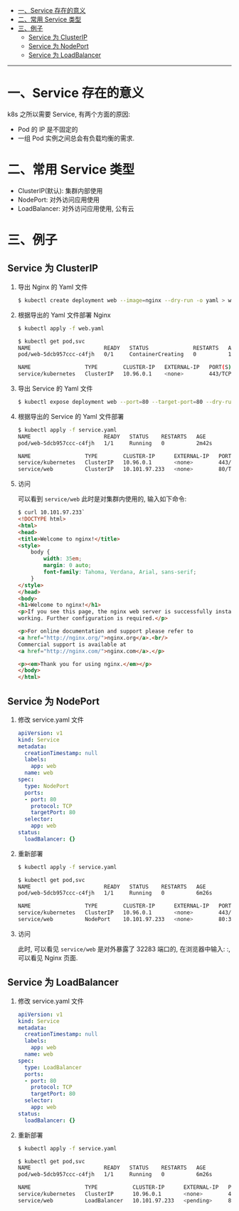 
* [一、Service 存在的意义](#%E4%B8%80service-%E5%AD%98%E5%9C%A8%E7%9A%84%E6%84%8F%E4%B9%89)
* [二、常用 Service 类型](#%E4%BA%8C%E5%B8%B8%E7%94%A8-service-%E7%B1%BB%E5%9E%8B)
* [三、例子](#%E4%B8%89%E4%BE%8B%E5%AD%90)
  * [Service 为 ClusterIP](#service-%E4%B8%BA-clusterip)
  * [Service 为 NodePort](#service-%E4%B8%BA-nodeport)
  * [Service 为 LoadBalancer](#service-%E4%B8%BA-loadbalancer)


--- 
# 一、Service 存在的意义
k8s 之所以需要 Service, 有两个方面的原因: 
 - Pod 的 IP 是不固定的
 - 一组 Pod 实例之间总会有负载均衡的需求.


# 二、常用 Service 类型
- ClusterIP(默认): 集群内部使用
- NodePort: 对外访问应用使用
- LoadBalancer: 对外访问应用使用, 公有云


# 三、例子
## Service 为 ClusterIP
1. 导出 Nginx 的 Yaml 文件
    ```bash
    $ kubectl create deployment web --image=nginx --dry-run -o yaml > web.yaml
    ```
2. 根据导出的 Yaml 文件部署 Nginx
    ```bash
    $ kubectl apply -f web.yaml
   
    $ kubectl get pod,svc
    NAME                       READY   STATUS              RESTARTS   AGE
    pod/web-5dcb957ccc-c4fjh   0/1     ContainerCreating   0          14s
    
    NAME                 TYPE        CLUSTER-IP   EXTERNAL-IP   PORT(S)   AGE
    service/kubernetes   ClusterIP   10.96.0.1    <none>        443/TCP   8d
    ```
3. 导出 Service 的 Yaml 文件
    ```bash
    $ kubectl expose deployment web --port=80 --target-port=80 --dry-run -o yaml > service.yaml
    ```
4. 根据导出的 Service 的 Yaml 文件部署
    ```bash
    $ kubectl apply -f service.yaml
    NAME                       READY   STATUS    RESTARTS   AGE
    pod/web-5dcb957ccc-c4fjh   1/1     Running   0          2m42s
    
    NAME                 TYPE        CLUSTER-IP      EXTERNAL-IP   PORT(S)   AGE
    service/kubernetes   ClusterIP   10.96.0.1       <none>        443/TCP   8d
    service/web          ClusterIP   10.101.97.233   <none>        80/TCP    12s
    ```
5. 访问

      可以看到 `service/web` 此时是对集群内使用的, 输入如下命令: 
    ```html
    $ curl 10.101.97.233`
    <!DOCTYPE html>
    <html>
    <head>
    <title>Welcome to nginx!</title>
    <style>
        body {
            width: 35em;
            margin: 0 auto;
            font-family: Tahoma, Verdana, Arial, sans-serif;
        }
    </style>
    </head>
    <body>
    <h1>Welcome to nginx!</h1>
    <p>If you see this page, the nginx web server is successfully installed and
    working. Further configuration is required.</p>
    
    <p>For online documentation and support please refer to
    <a href="http://nginx.org/">nginx.org</a>.<br/>
    Commercial support is available at
    <a href="http://nginx.com/">nginx.com</a>.</p>
    
    <p><em>Thank you for using nginx.</em></p>
    </body>
    </html>
    ```
   
## Service 为 NodePort
1. 修改 service.yaml 文件
    ```yaml
    apiVersion: v1
    kind: Service
    metadata:
      creationTimestamp: null
      labels:
        app: web
      name: web
    spec:
      type: NodePort
      ports:
      - port: 80
        protocol: TCP
        targetPort: 80
      selector:
        app: web
    status:
      loadBalancer: {}
    ```
2. 重新部署
    ```bash
    $ kubectl apply -f service.yaml
   
    $ kubectl get pod,svc
    NAME                       READY   STATUS    RESTARTS   AGE
    pod/web-5dcb957ccc-c4fjh   1/1     Running   0          6m26s
    
    NAME                 TYPE        CLUSTER-IP      EXTERNAL-IP   PORT(S)        AGE
    service/kubernetes   ClusterIP   10.96.0.1       <none>        443/TCP        8d
    service/web          NodePort    10.101.97.233   <none>        80:32283/TCP   3m56s
    ```

3. 访问

    此时, 可以看见 `service/web` 是对外暴露了 32283 端口的, 在浏览器中输入: <Master IP>:<PORT>, 可以看见 Nginx 页面.
    
## Service 为 LoadBalancer
1. 修改 service.yaml 文件
    ```yaml
    apiVersion: v1
    kind: Service
    metadata:
      creationTimestamp: null
      labels:
        app: web
      name: web
    spec:
      type: LoadBalancer
      ports:
      - port: 80
        protocol: TCP
        targetPort: 80
      selector:
        app: web
    status:
      loadBalancer: {}
    ```
   
2. 重新部署
    ```bash
    $ kubectl apply -f service.yaml
   
    $ kubectl get pod,svc
    NAME                       READY   STATUS    RESTARTS   AGE
    pod/web-5dcb957ccc-c4fjh   1/1     Running   0          6m26s
    
    NAME                 TYPE           CLUSTER-IP      EXTERNAL-IP   PORT(S)        AGE
    service/kubernetes   ClusterIP      10.96.0.1       <none>        443/TCP        8d
    service/web          LoadBalancer   10.101.97.233   <pending>     80:32283/TCP   7m4s
    ```